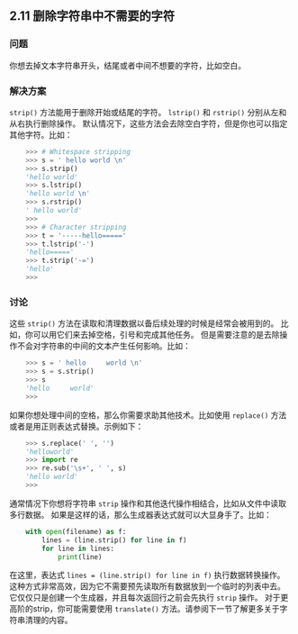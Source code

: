 ## 2.11 删除字符串中不需要的字符 ##
### 问题 ###
你想去掉文本字符串开头，结尾或者中间不想要的字符，比如空白。
### 解决方案 ###
``strip()`` 方法能用于删除开始或结尾的字符。 ``lstrip()`` 和 ``rstrip()`` 分别从左和从右执行删除操作。
默认情况下，这些方法会去除空白字符，但是你也可以指定其他字符。比如：
```python
    >>> # Whitespace stripping
    >>> s = ' hello world \n'
    >>> s.strip()
    'hello world'
    >>> s.lstrip()
    'hello world \n'
    >>> s.rstrip()
    ' hello world'
    >>>
    >>> # Character stripping
    >>> t = '-----hello====='
    >>> t.lstrip('-')
    'hello====='
    >>> t.strip('-=')
    'hello'
    >>>

```
### 讨论 ###
这些 ``strip()`` 方法在读取和清理数据以备后续处理的时候是经常会被用到的。
比如，你可以用它们来去掉空格，引号和完成其他任务。
但是需要注意的是去除操作不会对字符串的中间的文本产生任何影响。比如：
```python
    >>> s = ' hello     world \n'
    >>> s = s.strip()
    >>> s
    'hello     world'
    >>>

```
如果你想处理中间的空格，那么你需要求助其他技术。比如使用 ``replace()`` 方法或者是用正则表达式替换。示例如下：
```python
    >>> s.replace(' ', '')
    'helloworld'
    >>> import re
    >>> re.sub('\s+', ' ', s)
    'hello world'
    >>>

```
通常情况下你想将字符串 ``strip`` 操作和其他迭代操作相结合，比如从文件中读取多行数据。
如果是这样的话，那么生成器表达式就可以大显身手了。比如：
```python
    with open(filename) as f:
        lines = (line.strip() for line in f)
        for line in lines:
            print(line)

```
在这里，表达式 ``lines = (line.strip() for line in f)`` 执行数据转换操作。
这种方式非常高效，因为它不需要预先读取所有数据放到一个临时的列表中去。
它仅仅只是创建一个生成器，并且每次返回行之前会先执行 ``strip`` 操作。
对于更高阶的strip，你可能需要使用 ``translate()`` 方法。请参阅下一节了解更多关于字符串清理的内容。
